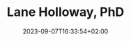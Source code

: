 ---
title : "Lane Holloway, PhD"
description: ""
lead: "The Good, The Bad, and The Mundane"
date: 2023-09-07T16:33:54+02:00
lastmod: 2023-09-07T16:33:54+02:00
draft: false
seo:
 title: "Lane Holloway, PhD: The Good, The Bad, and The Mundane" # custom title (optional)
 description: "" # custom description (recommended)
 canonical: "" # custom canonical URL (optional)
 noindex: false # false (default) or true
---
